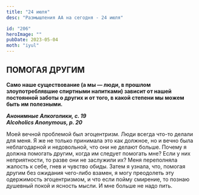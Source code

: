 ```yaml
---
title: "24 июля"
desc: "Размышления АА на сегодня - 24 июля"

id: "206"
heroImage: ""
pubDate: 2023-05-04
moth: "iyul"
---
```


## ПОМОГАЯ ДРУГИМ

**Само наше существование (а мы — люди, в прошлом злоупотреблявшие спиртными
напитками) зависит от нашей постоянной заботы о других и от того, в какой
степени мы можем быть им полезными.**

**_Анонимные Алкоголики, с. 19  
Alcoholics Anonymous, p. 20_**

Моей вечной проблемой был эгоцентризм. Люди всегда что-то делали для меня. Я
же не только принимала это как должное, но и вечно была неблагодарной и
недовольной, что они не делают больше. Почему я должна помогать другим, когда
им следует помогать мне? Если у них неприятности, то разве они не заслужили
их? Меня переполняла жалость к себе, гнев и чувство обиды. Затем я узнала,
что, помогая другим без ожидания чего-либо взамен, я могу преодолеть эту
одержимость эгоцентризмом, и что если пойму смирение, то познаю душевный покой
и ясность мысли. И мне больше не надо пить.

